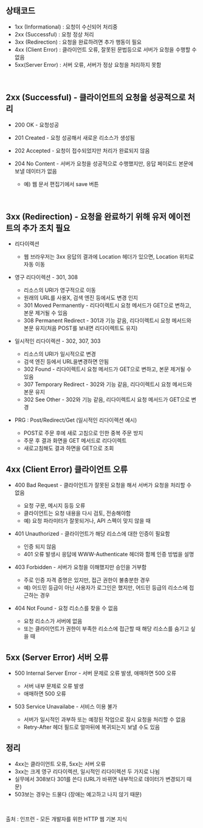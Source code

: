 ## **상태코드**
* 1xx (Informational) : 요청이 수신되어 처리중  
* 2xx (Successful) : 요청 정상 처리  
* 3xx (Redirection) : 요청을 완료하려면 추가 행동이 필요  
* 4xx (Client Error) : 클라이언트 오류, 잘못된 문법등으로 서버가 요청을 수행할 수 없음  
* 5xx(Server Error) : 서버 오류, 서버가 정상 요청을 처리하지 못함

</br>

## **2xx (Successful) - 클라이언트의 요청을 성공적으로 처리**
* 200 OK - 요청성공  
  
* 201 Created - 요청 성공해서 새로운 리소스가 생성됨    

* 202 Accepted - 요청이 접수되었지만 처리가 완료되지 않음    

* 204 No Content - 서버가 요청을 성공적으로 수행했지만, 응답 페이로드 본문에 보낼 데이터가 없음   
   * 예) 웹 문서 편집기에서 save 버튼

</br>

## **3xx (Redirection) - 요청을 완료하기 위해 유저 에이전트의 추가 조치 필요**
* 리다이렉션  
  * 웹 브라우저는 3xx 응답의 결과에 Location 헤더가 있으면, Location 위치로 자동 이동  

* 영구 리다이렉션 - 301, 308
  * 리소스의 URI가 영구적으로 이동
  * 원래의 URL를 사용X, 검색 엔진 등에서도 변경 인지  
  * 301 Moved Permanently - 리다이렉트시 요청 메서드가 GET으로 변하고, 본문 제거될 수 있음  
  * 308 Permanent Redirect - 301과 기능 같음, 리다이렉트시 요청 메서드와 본문 유지(처음 POST를 보내면 리다이렉트도 유지)  

* 일시적인 리다이렉션 - 302, 307, 303  
  * 리소스의 URI가 일시적으로 변경  
  * 검색 엔진 등에서 URL을변경하면 안됨  
  * 302 Found - 리다이렉트시 요청 메서드가 GET으로 변하고, 본문 제거될 수 있음  
  * 307 Temporary Redirect - 302와 기능 같음, 리다이렉트시 요청 메서드와 본문 유지  
  * 302 See Other  - 302와 기능 같음, 리다이렉트시 요청 메서드가 GET으로 변경  

* PRG : Post/Redirect/Get (일시적인 리다이렉션 예시) 
  * POST로 주문 후에 새로 고침으로 인한 중복 주문 방지  
  * 주문 후 결과 화면을 GET 메서드로 리다이렉트  
  * 새로고침해도 결과 하면을 GET으로 조회  

## **4xx (Client Error) 클라이언트 오류** 
* 400 Bad Request - 클라이언트가 잘못된 요청을 해서 서버가 요청을 처리할 수 없음  
  * 요청 구문, 메시지 등등 오류  
  * 클라이언트는 요청 내용을 다시 검토, 전송해야함  
  * 예) 요청 파라미터가 잘못되거나, API 스펙이 맞지 않을 때  

* 401 Unauthorized - 클라이언트가 해당 리소스에 대한 인증이 필요함  
  * 인증 되지 않음  
  * 401 오류 발생시 응답에 WWW-Authenticate 헤더와 함께 인증 방법을 설명  

* 403 Forbidden - 서버가 요청을 이해했지만 승인을 거부함  
  * 주로 인증 자격 증명은 있지만, 접근 권한이 불충분한 경우  
  * 예) 어드민 등급이 아닌 사용자가 로그인은 했지만, 어드민 등급의 리소스에 접근하는 경우  

* 404 Not Found - 요청 리소스를 찾을 수 없음  
  * 요청 리소스가 서버에 없음  
  * 또는 클라이언트가 권한이 부족한 리소스에 접근할 때 해당 리소스를 숨기고 싶을 때  

## **5xx (Server Error) 서버 오류**
* 500 Internal Server Error - 서버 문제로 오류 발생, 애매하면 500 오류  
  * 서버 내부 문제로 오류 발생  
  * 애매하면 500 오류  

* 503 Service Unavailabe - 서비스 이용 불가  
  * 서버가 일시적인 과부하 또는 예정된 작업으로 잠시 요청을 처리할 수 없음  
  * Retry-After 헤더 필드로 얼마뒤에 복귀되는지 보낼 수도 있음

## **정리**
* 4xx는 클라이언트 오류, 5xx는 서버 오류  
* 3xx는 크게 영구 리다이렉션, 일시적인 리다이렉션 두 가지로 나뉨
* 실무에서 308보다 301를 쓴다 (URL가 바뀌면 내부적으로 데이터가 변경되기 때문)  
* 503보는 경우는 드물다 (장애는 예고하고 나지 않기 때문)  

</br>

출처 : 인프런 - 모든 개발자를 위한 HTTP 웹 기본 지식
